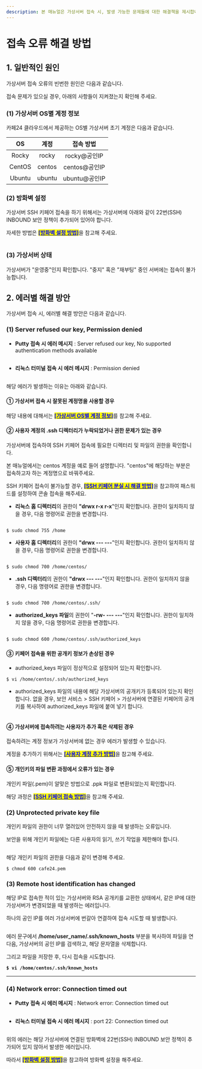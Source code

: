 ```yaml
---
description: 본 매뉴얼은 가상서버 접속 시, 발생 가능한 문제들에 대한 해결책을 제시합니다.
---
```


# 접속 오류 해결 방법

## 1. 일반적인 원인

가상서버 접속 오류의 빈번한 원인은 다음과 같습니다.

접속 문제가 있으실 경우, 아래의 사항들이 지켜졌는지 확인해 주세요.

### (1) 가상서버 OS별 계정 정보

카페24 클라우드에서 제공하는 OS별 가상서버 초기 계정은 다음과 같습니다.

|   OS   |   계정   |    접속 방법    |
| :----: | :----: | :---------: |
|  Rocky |  rocky |  rocky@공인IP |
| CentOS | centos | centos@공인IP |
| Ubuntu | ubuntu | ubuntu@공인IP |



### (2) 방화벽 설정

가상서버 SSH 키페어 접속을 하기 위해서는 가상서버에 아래와 같이 22번(SSH) INBOUND 보안 정책이 추가되어 있어야 합니다.

자세한 방법은 [<mark style="color:blue;">**\[방화벽 설정 방법\]**</mark>](../../../security/security/config.md)을 참고해 주세요.

<figure><img src="https://filesystem.cafe24.com/hosting/cloud_service/2020/12/09/902590a1c1bbd8987f32004c56f8dfef_1607499585.jpg" alt=""><figcaption></figcaption></figure>



### (3) 가상서버 상태

가상서버가 "운영중"인지 확인합니다. "중지" 혹은 "재부팅" 중인 서버에는 접속이 불가능합니다.





## 2. 에러별 해결 방안

가상서버 접속 시, 에러별 해결 방안은 다음과 같습니다.

### (1) Server refused our key, Permission denied

* **Putty 접속 시 에러 메시지** : Server refused our key, No supported authentication methods available

<figure><img src="https://filesystem.cafe24.com/hosting/cloud_service/2020/12/28/eb155c7cb47be9757e301071d6581fa0_1609145677.jpg" alt=""><figcaption></figcaption></figure>

* **리눅스 터미널 접속 시 에러 메시지** : Permission denied

<figure><img src="https://filesystem.cafe24.com/hosting/cloud_service/2020/12/28/0a0c40306aa00d3673915d244c78b7ea_1609145339.jpg" alt=""><figcaption></figcaption></figure>

해당 에러가 발생하는 이유는 아래와 같습니다.

#### ① 가상서버 접속 시 잘못된 계정명을 사용할 경우

해당 내용에 대해서는 [<mark style="color:blue;">**\[가상서버 OS별 계정 정보\]**</mark>](disconnect.md#1-os)를 참고해 주세요.

#### ② 사용자 계정의 .ssh 디렉터리가 누락되었거나 권한 문제가 있는 경우

가상서버에 접속하여 SSH 키페어 접속에 필요한 디렉터리 및 파일의 권한을 확인합니다.

본 매뉴얼에서는 centos 계정을 예로 들어 설명합니다. "centos"에 해당하는 부분은 접속하고자 하는 계정명으로 바꿔주세요.

SSH 키페어 접속이 불가능할 경우, [<mark style="color:blue;">**\[SSH 키페어 분실 시 해결 방법\]**</mark>](../../../security/keypair/lost.md)을 참고하여 패스워드를 설정하여 콘솔 접속을 해주세요.

* **리눅스 홈 디렉터리**의 권한이 **"drwx r-x r-x**"인지 확인합니다. 권한이 일치하지 않을 경우, 다음 명령어로 권한을 변경합니다.

<figure><img src="https://filesystem.cafe24.com/hosting/cloud_service/2020/12/17/8e91dbb8b3bff0a8a32c591d552511e1_1608174134.jpg" alt=""><figcaption></figcaption></figure>

```shell-session
$ sudo chmod 755 /home
```

* **사용자 홈 디렉터리**의 권한이 **"drwx --- ---**"인지 확인합니다. 권한이 일치하지 않을 경우, 다음 명령어로 권한을 변경합니다.

<figure><img src="https://filesystem.cafe24.com/hosting/cloud_service/2020/12/17/526a2a4f055c33a386a31be7b7c6b6a8_1608174122.jpg" alt=""><figcaption></figcaption></figure>

```shell-session
$ sudo chmod 700 /home/centos/
```

* **.ssh 디렉터리**의 권한이 **"drwx --- ---**"인지 확인합니다. 권한이 일치하지 않을 경우, 다음 명령어로 권한을 변경합니다.

<figure><img src="https://filesystem.cafe24.com/hosting/cloud_service/2020/12/17/8ecd42ceea1938437eaaef81319f75b1_1608173800.jpg" alt=""><figcaption></figcaption></figure>

```shell-session
$ sudo chmod 700 /home/centos/.ssh/
```

* **authorized\_keys 파일**의 권한이 "**-rw- --- ---**"인지 확인합니다. 권한이 일치하지 않을 경우, 다음 명령어로 권한을 변경합니다.

<figure><img src="https://filesystem.cafe24.com/hosting/cloud_service/2022/04/19/ef6b27bc8461eaf06e9ffc66a62ba393_1650326872.jpg" alt=""><figcaption></figcaption></figure>

```shell-session
$ sudo chmod 600 /home/centos/.ssh/authorized_keys
```

#### ③ 키페어 접속을 위한 공개키 정보가 손상된 경우

* authorized\_keys 파일이 정상적으로 설정되어 있는지 확인합니다.

```shell-session
$ vi /home/centos/.ssh/authorized_keys
```

* authorized\_keys 파일의 내용에 해당 가상서버의 공개키가 등록되어 있는지 확인합니다. 없을 경우, 보안 서비스 > SSH 키페어 > 가상서버에 연결된 키페어의 공개키를 복사하여 authorized\_keys 파일에 붙여 넣기 합니다.

<figure><img src="https://filesystem.cafe24.com/hosting/cloud_service/2020/12/17/8ceb8497d6d5576005c57fa91c87dc54_1608179629.jpg" alt=""><figcaption></figcaption></figure>

#### ④ 가상서버에 접속하려는 사용자가 추가 혹은 삭제된 경우

접속하려는 계정 정보가 가상서버에 없는 경우 에러가 발생할 수 있습니다.

계정을 추가하기 위해서는 [<mark style="color:blue;">**\[사용자 계정 추가 방법\]**</mark>](../../../security/keypair/useradd.md)을 참고해 주세요.

#### ⑤ 개인키의 파일 변환 과정에서 오류가 있는 경우

개인키 파일(.pem)이 알맞은 방법으로 .ppk 파일로 변환되었는지 확인합니다.

해당 과정은 [<mark style="color:blue;">**\[SSH 키페어 접속 방법\]**</mark>](../connect/keypair.md)을 참고해 주세요.



### (2) Unprotected private key file

개인키 파일의 권한이 너무 열려있어 안전하지 않을 때 발생하는 오류입니다.

보안을 위해 개인키 파일에는 다른 사용자의 읽기, 쓰기 작업을 제한해야 합니다.

<figure><img src="https://filesystem.cafe24.com/hosting/cloud_service/2020/12/17/bbcb2aee3d097d4b2c21668e7c569eb4_1608181998.jpg" alt=""><figcaption></figcaption></figure>

해당 개인키 파일의 권한을 다음과 같이 변경해 주세요.

```shell-session
$ chmod 600 cafe24.pem
```



### (3) Remote host identification has changed

해당 IP로 접속한 적이 있는 가상서버와 RSA 공개키를 교환한 상태에서, 같은 IP에 대한 가상서버가 변경되었을 때 발생하는 에러입니다.

하나의 공인 IP를 여러 가상서버에 번갈아 연결하여 접속 시도할 때 발생합니다.

<figure><img src="https://filesystem.cafe24.com/hosting/cloud_service/2020/12/17/2e4324cf531521144fe657eab49b341b_1608183765.jpg" alt=""><figcaption></figcaption></figure>

에러 문구에서 **/home/user\_name/.ssh/known\_hosts** 부분을 복사하여 파일을 연 다음, 가상서버의 공인 IP를 검색하고, 해당 문자열을 삭제합니다.

그리고 파일을 저장한 후, 다시 접속을 시도합니다.

<pre class="language-shell-session"><code class="lang-shell-session"><strong>$ vi /home/centos/.ssh/known_hosts
</strong></code></pre>

****

### (4) Network error: Connection timed out

* **Putty 접속 시 에러 메시지** : Network error: Connection timed out

<figure><img src="https://filesystem.cafe24.com/hosting/cloud_service/2020/12/28/23d3920fe57610a7d40ad5e1a1ee6136_1609145638.jpg" alt=""><figcaption></figcaption></figure>

* **리눅스 터미널 접속 시 에러 메시지** : port 22: Connection timed out

<figure><img src="https://filesystem.cafe24.com/hosting/cloud_service/2020/12/28/d1fcb9a0c61c0e99d542d46a4504f7aa_1609145783.jpg" alt=""><figcaption></figcaption></figure>

위의 에러는 해당 가상서버에 연결된 방화벽에 22번(SSH) INBOUND 보안 정책이 추가되어 있지 않아서 발생한 에러입니다.

따라서 [<mark style="color:blue;">**\[방화벽 설정 방법\]**</mark>](../../../security/security/config.md)을 참고하여 방화벽 설정을 해주세요.
